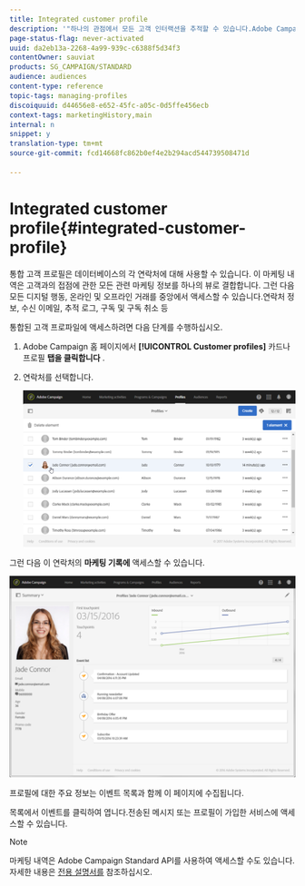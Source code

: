 ```yaml
---
title: Integrated customer profile
description: '"하나의 관점에서 모든 고객 인터랙션을 추적할 수 있습니다.Adobe Campaign 통합 고객 프로필은 고객 라이프사이클 전반에서 업데이트됩니다."'
page-status-flag: never-activated
uuid: da2eb13a-2268-4a99-939c-c6388f5d34f3
contentOwner: sauviat
products: SG_CAMPAIGN/STANDARD
audience: audiences
content-type: reference
topic-tags: managing-profiles
discoiquuid: d44656e8-e652-45fc-a05c-0d5ffe456ecb
context-tags: marketingHistory,main
internal: n
snippet: y
translation-type: tm+mt
source-git-commit: fcd14668fc862b0ef4e2b294acd544739508471d

---
```



# Integrated customer profile{#integrated-customer-profile}

통합 고객 프로필은 데이터베이스의 각 연락처에 대해 사용할 수 있습니다. 이 마케팅 내역은 고객과의 접점에 관한 모든 관련 마케팅 정보를 하나의 뷰로 결합합니다. 그런 다음 모든 디지털 행동, 온라인 및 오프라인 거래를 중앙에서 액세스할 수 있습니다.연락처 정보, 수신 이메일, 추적 로그, 구독 및 구독 취소 등

통합된 고객 프로파일에 액세스하려면 다음 단계를 수행하십시오.

1. Adobe Campaign 홈 페이지에서 **[!UICONTROL Customer profiles]** 카드나 프로필 **탭을 클릭합니다** .
1. 연락처를 선택합니다.

   ![](assets/mkt_hist_access.png)

그런 다음 이 연락처의 **마케팅 기록에** 액세스할 수 있습니다.

![](assets/mkt_hist_view.png)

프로필에 대한 주요 정보는 이벤트 목록과 함께 이 페이지에 수집됩니다.

목록에서 이벤트를 클릭하여 엽니다.전송된 메시지 또는 프로필이 가입한 서비스에 액세스할 수 있습니다.

>[!NOTE]
>
>마케팅 내역은 Adobe Campaign Standard API를 사용하여 액세스할 수도 있습니다. 자세한 내용은 [전용 설명서를](../../api/using/interacting-with-marketing-history.md) 참조하십시오.
